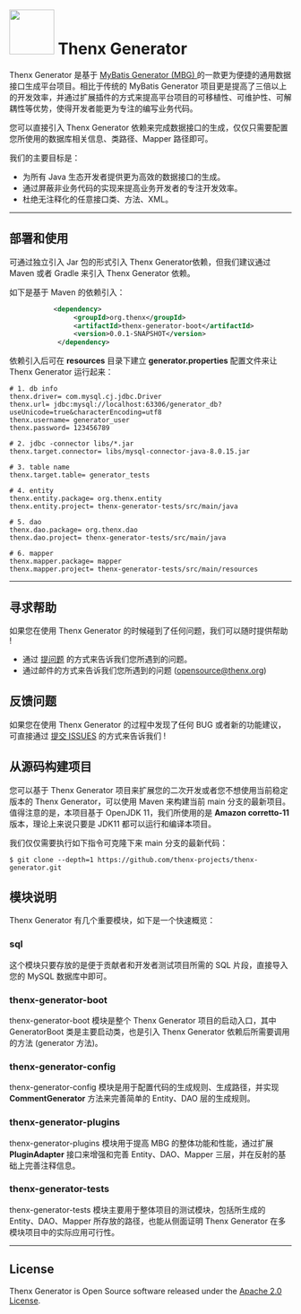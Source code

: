 # <img src="./doc/thenx.png" width="80" height="80"> Thenx Generator

Thenx Generator 是基于 [MyBatis Generator (MBG) ](https://github.com/mybatis/generator)的一款更为便捷的通用数据接口生成平台项目。相比于传统的 MyBatis Generator 项目更是提高了三倍以上的开发效率，并通过扩展插件的方式来提高平台项目的可移植性、可维护性、可解耦性等优势，使得开发者能更为专注的编写业务代码。

您可以直接引入 Thenx Generator 依赖来完成数据接口的生成，仅仅只需要配置您所使用的数据库相关信息、类路径、Mapper 路径即可。

我们的主要目标是：

- 为所有 Java 生态开发者提供更为高效的数据接口的生成。
- 通过屏蔽非业务代码的实现来提高业务开发者的专注开发效率。
- 杜绝无注释化的任意接口类、方法、XML。

------

## 部署和使用

可通过独立引入 Jar 包的形式引入 Thenx Generator依赖，但我们建议通过 Maven 或者 Gradle 来引入 Thenx Generator 依赖。

如下是基于 Maven 的依赖引入：

```xml
           <dependency>
                <groupId>org.thenx</groupId>
                <artifactId>thenx-generator-boot</artifactId>
                <version>0.0.1-SNAPSHOT</version>
            </dependency>
```

依赖引入后可在 **resources** 目录下建立 **generator.properties** 配置文件来让 Thenx Generator 运行起来：

```properties
# 1. db info
thenx.driver= com.mysql.cj.jdbc.Driver
thenx.url= jdbc:mysql://localhost:63306/generator_db?useUnicode=true&characterEncoding=utf8
thenx.username= generator_user
thenx.password= 123456789

# 2. jdbc -connector libs/*.jar
thenx.target.connector= libs/mysql-connector-java-8.0.15.jar

# 3. table name
thenx.target.table= generator_tests

# 4. entity
thenx.entity.package= org.thenx.entity
thenx.entity.project= thenx-generator-tests/src/main/java

# 5. dao
thenx.dao.package= org.thenx.dao
thenx.dao.project= thenx-generator-tests/src/main/java

# 6. mapper
thenx.mapper.package= mapper
thenx.mapper.project= thenx-generator-tests/src/main/resources
```

------

## 寻求帮助

如果您在使用 Thenx Generator 的时候碰到了任何问题，我们可以随时提供帮助 !

- 通过 [提问题](https://github.com/thenx-projects/thenx-generator/issues) 的方式来告诉我们您所遇到的问题。
- 通过邮件的方式来告诉我们您所遇到的问题 (opensource@thenx.org)

## 反馈问题

如果您在使用 Thenx Generator 的过程中发现了任何 BUG 或者新的功能建议，可直接通过 [提交 ISSUES](https://github.com/thenx-projects/thenx-generator/issues) 的方式来告诉我们 !

## 从源码构建项目

您可以基于 Thenx Generator 项目来扩展您的二次开发或者您不想使用当前稳定版本的 Thenx Generator，可以使用 Maven 来构建当前 main 分支的最新项目。值得注意的是，本项目基于 OpenJDK 11，我们所使用的是 **Amazon corretto-11** 版本，理论上来说只要是 JDK11 都可以运行和编译本项目。

我们仅仅需要执行如下指令可克隆下来 main 分支的最新代码：

```shell
$ git clone --depth=1 https://github.com/thenx-projects/thenx-generator.git
```

## 模块说明

Thenx Generator 有几个重要模块，如下是一个快速概览：

### sql

这个模块只要存放的是便于贡献者和开发者测试项目所需的 SQL 片段，直接导入您的 MySQL 数据库中即可。

### thenx-generator-boot

thenx-generator-boot 模块是整个 Thenx Generator 项目的启动入口，其中 GeneratorBoot 类是主要启动类，也是引入 Thenx Generator 依赖后所需要调用的方法 (generator 方法)。

### thenx-generator-config

thenx-generator-config 模块是用于配置代码的生成规则、生成路径，并实现 **CommentGenerator** 方法来完善简单的 Entity、DAO 层的生成规则。

### thenx-generator-plugins

thenx-generator-plugins 模块用于提高 MBG 的整体功能和性能，通过扩展 **PluginAdapter** 接口来增强和完善 Entity、DAO、Mapper 三层，并在反射的基础上完善注释信息。

### thenx-generator-tests

thenx-generator-tests 模块主要用于整体项目的测试模块，包括所生成的 Entity、DAO、Mapper 所存放的路径，也能从侧面证明 Thenx Generator 在多模块项目中的实际应用可行性。

------

## License

Thenx Generator is Open Source software released under the [Apache 2.0 License](https://www.apache.org/licenses/LICENSE-2.0.html).
